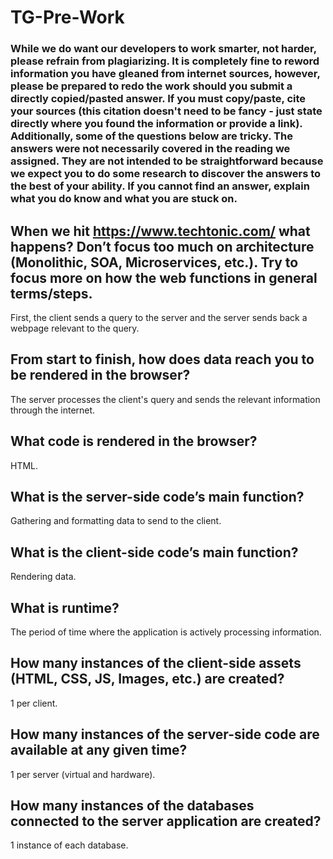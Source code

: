 # TG-Pre-Work

### While we do want our developers to work smarter, not harder, please refrain from plagiarizing.  It is completely fine to reword information you have gleaned from internet sources, however, please be prepared to redo the work should you submit a directly copied/pasted answer.  If you must copy/paste, cite your sources (this citation doesn't need to be fancy - just state directly where you found the information or provide a link).  Additionally, some of the questions below are tricky.  The answers were not necessarily covered in the reading we assigned.  They are not intended to be straightforward because we expect you to do some research to discover the answers to the best of your ability.  If you cannot find an answer, explain what you do know and what you are stuck on.  

## When we hit https://www.techtonic.com/ what happens? Don’t focus too much on architecture (Monolithic, SOA, Microservices, etc.). Try to focus more on how the web functions in general terms/steps.

First, the client sends a query to the server and the server sends back a webpage relevant to the query.

## From start to finish, how does data reach you to be rendered in the browser?

The server processes the client's query and sends the relevant information through the internet.

## What code is rendered in the browser?

HTML.

## What is the server-side code’s main function?

Gathering and formatting data to send to the client.

## What is the client-side code’s main function?

Rendering data.

## What is runtime?

The period of time where the application is actively processing information.

## How many instances of the client-side assets (HTML, CSS, JS, Images, etc.) are created?

1 per client.

## How many instances of the server-side code are available at any given time?

1 per server (virtual and hardware).

## How many instances of the databases connected to the server application are created?

1 instance of each database.
